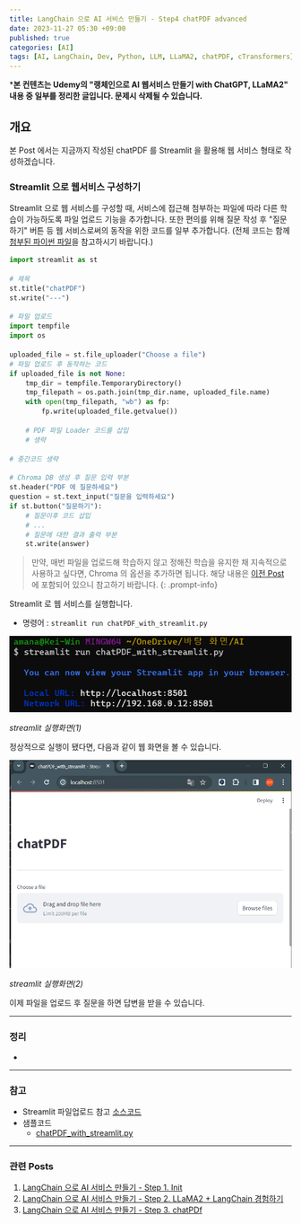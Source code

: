 ```yaml
---
title: LangChain 으로 AI 서비스 만들기 - Step4 chatPDF advanced
date: 2023-11-27 05:30 +09:00
published: true
categories: [AI]
tags: [AI, LangChain, Dev, Python, LLM, LLaMA2, chatPDF, cTransformers]
---
```


***본 컨텐츠는 Udemy의 "랭체인으로 AI 웹서비스 만들기 with ChatGPT, LLaMA2" 내용 중 일부를 정리한 글입니다. 문제시 삭제될 수 있습니다.**

## 개요

본 Post 에서는 지금까지 작성된 chatPDF 를 Streamlit 을 활용해 웹 서비스 형태로 작성하겠습니다.

### Streamlit 으로 웹서비스 구성하기

Streamlit 으로 웹 서비스를 구성할 때, 서비스에 접근해 첨부하는 파일에 따라 다른 학습이 가능하도록 파일 업로드 기능을 추가합니다. 
또한 편의를 위해 질문 작성 후 "질문하기" 버튼 등 웹 서비스로써의 동작을 위한 코드를 일부 추가합니다. 
(전체 코드는 함께 [첨부된 파이썬 파일][chatPDF_with_streamlit]을 참고하시기 바랍니다.)

```python
import streamlit as st

# 제목
st.title("chatPDF")
st.write("---")

# 파일 업로드 
import tempfile
import os

uploaded_file = st.file_uploader("Choose a file")
# 파일 업로드 후 동작하는 코드
if uploaded_file is not None:
    tmp_dir = tempfile.TemporaryDirectory()
    tmp_filepath = os.path.join(tmp_dir.name, uploaded_file.name)
    with open(tmp_filepath, "wb") as fp:
        fp.write(uploaded_file.getvalue())
    
    # PDF 파일 Loader 코드를 삽입
    # 생략

# 중간코드 생략

# Chroma DB 생성 후 질문 입력 부분
st.header("PDF 에 질문하세요")
question = st.text_input("질문을 입력하세요")
if st.button("질문하기"):
    # 질문이후 코드 삽입
    # ...
    # 질문에 대한 결과 출력 부분
    st.write(answer)
```

> 만약, 매번 파일을 업로드해 학습하지 않고 정해진 학습을 유지한 채 지속적으로 사용하고 싶다면, Chroma 의 옵션을 추가하면 됩니다. 해당 내용은 [이전 Post][step3_chatpdf_chroma_option] 에 포함되어 있으니 참고하기 바랍니다. 
{: .prompt-info}

Streamlit 로 웹 서비스를 실행합니다. 

- 명령어 : `streamlit run chatPDF_with_streamlit.py`

![streamlit_run_1](/assets/images/streamlit_run_1.png)

_streamlit 실행화면(1)_

정상적으로 실행이 됐다면, 다음과 같이 웹 화면을 볼 수 있습니다. 

![streamlit_run_2](/assets/images/streamlit_run_2.png)

_streamlit 실행화면(2)_

이제 파일을 업로드 후 질문을 하면 답변을 받을 수 있습니다. 






---
### 정리
* 

---
### 참고
* Streamlit 파일업로드 참고 [소스코드](https://github.com/langchain-ai/streamlit-agent/blob/main/streamlit_agent/chat_with_documents.py)
* 샘플코드
    - [chatPDF_with_streamlit.py](https://github.com/KeiTechNote/blog/tree/main/codes/chatPDF_with_streamlit.py)

---
### 관련 Posts
1. [LangChain 으로 AI 서비스 만들기 - Step 1. Init](https://keitechnote.github.io/blog/posts/langchain-step1-init/)
2. [LangChain 으로 AI 서비스 만들기 - Step 2. LLaMA2 + LangChain 경험하기](https://keitechnote.github.io/blog/posts/langchain-step2-chatpdf/)
3. [LangChain 으로 AI 서비스 만들기 - Step 3. chatPDf](https://keitechnote.github.io/blog/posts/langchain-step3-chatpdf/)


[step3_chatpdf_chroma_option]: https://keitechnote.github.io/blog/posts/langchain-step3-chatpdf/#1%EB%8B%A8%EA%B3%84--%EB%B3%80%ED%99%98%ED%95%9C-vector-%EB%A5%BC-vectordb-%EC%97%90-%EC%A0%80%EC%9E%A5%ED%95%A9%EB%8B%88%EB%8B%A4
[chatPDF_with_streamlit]: https://github.com/KeiTechNote/blog/tree/main/codes/chatPDF_with_streamlit.py